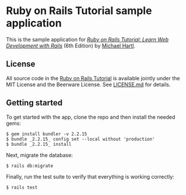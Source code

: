 # Ruby on Rails Tutorial sample application
This is the sample application for
[*Ruby on Rails Tutorial:
Learn Web Development with Rails*](https://www.railstutorial.org/)
(6th Edition)
by [Michael Hartl](https://www.michaelhartl.com/).
## License
All source code in the [Ruby on Rails Tutorial](https://www.railstutorial.org/)
is available jointly under the MIT License and the Beerware License. See
[LICENSE.md](LICENSE.md) for details.
## Getting started
To get started with the app, clone the repo and then install the needed gems:
```
$ gem install bundler -v 2.2.15
$ bundle _2.2.15_ config set --local without 'production'
$ bundle _2.2.15_ install
```
Next, migrate the database:
```
$ rails db:migrate
```
Finally, run the test suite to verify that everything is working correctly:
```
$ rails test
```